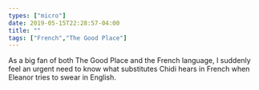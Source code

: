 ```yaml
---
types: ["micro"]
date: 2019-05-15T22:28:57-04:00
title: ""
tags: ["French","The Good Place"]
---
```

As a big fan of both The Good Place and the French language, I suddenly feel an urgent need to know what substitutes Chidi hears in French when Eleanor tries to swear in English.
